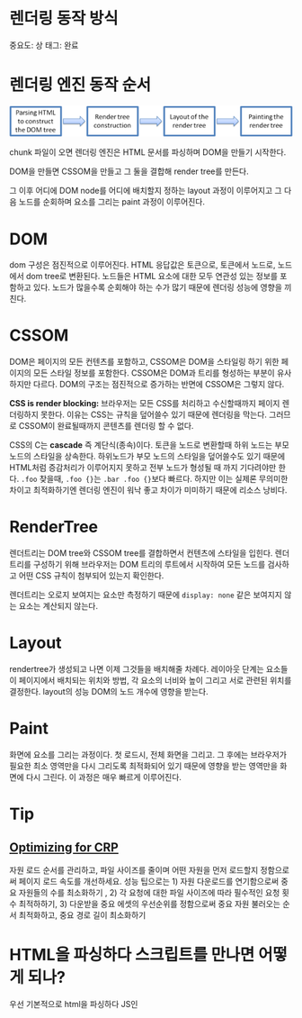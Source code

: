 # 렌더링 동작 방식

중요도: 상
태그: 완료

# 렌더링 엔진 동작 순서

![렌더링과정](./Untitled.png)

chunk 파일이 오면 렌더링 엔진은 HTML 문서를 파싱하며 DOM을 만들기 시작한다.

DOM을 만들면 CSSOM을 만들고 그 둘을 결합해 render tree를 만든다.

그 이후 어디에 DOM node를 어디에 배치할지 정하는 layout 과정이 이루어지고 그 다음 노드를 순회하며 요소를 그리는 paint 과정이 이루어진다.

# DOM

dom 구성은 점진적으로 이루어진다. HTML 응답값은 토큰으로, 토큰에서 노드로, 노드에서 dom tree로 변환된다. 노드들은 HTML 요소에 대한 모두 연관성 있는 정보를 포함하고 있다. 노드가 많을수록 순회해야 하는 수가 많기 때문에 렌더링 성능에 영향을 끼친다.

# CSSOM

DOM은 페이지의 모든 컨텐츠를 포함하고, CSSOM은 DOM을 스타일링 하기 위한 페이지의 모든 스타일 정보를 포함한다. CSSOM은 DOM과 트리를 형성하는 부분이 유사하지만 다르다. DOM의 구조는 점진적으로 증가하는 반면에 CSSOM은 그렇지 않다.

**CSS is render blocking:** 브라우저는 모든 CSS를 처리하고 수신할때까지 페이지 렌더링하지 못한다. 이유는 CSS는 규칙을 덮어쓸수 있기 때문에 렌더링을 막는다. 그러므로 CSSOM이 완료될때까지 콘텐츠를 렌더링 할 수 없다.

CSS의 C는 **cascade** 즉 계단식(종속)이다. 토큰을 노드로 변환할때 하위 노드는 부모 노드의 스타일을 상속한다. 하위노드가 부모 노드의 스타일을 덮어쓸수도 있기 때문에 HTML처럼 증감처리가 이루어지지 못하고 전부 노드가 형성될 때 까지 기다려야만 한다. `.foo` 찾을때, `.foo {}`는 `.bar .foo {}`보다 빠르다. 하지만 이는 실제론 무의미한 차이고 최적화하기엔 렌더링 엔진이 워낙 좋고 차이가 미미하기 때문에 리소스 낭비다.

# RenderTree

렌더트리는 DOM tree와 CSSOM tree를 결합하면서 컨텐츠에 스타일을 입힌다. 렌더 트리를 구성하기 위해 브라우저는 DOM 트리의 루트에서 시작하여 모든 노드를 검사하고 어떤 CSS 규칙이 첨부되어 있는지 확인한다.

렌더트리는 오로지 보여지는 요소만 측정하기 때문에 `display: none` 같은 보여지지 않는 요소는 계산되지 않는다.

# Layout

rendertree가 생성되고 나면 이제 그것들을 배치해줄 차례다. 레이아웃 단계는 요소들이 페이지에서 배치되는 위치와 방법, 각 요소의 너비와 높이 그리고 서로 관련된 위치를 결정한다. layout의 성능 DOM의 노드 개수에 영향을 받는다.

# Paint

화면에 요소를 그리는 과정이다. 첫 로드시, 전체 화면을 그리고. 그 후에는 브라우저가 필요한 최소 영역만을 다시 그리도록 최적화되어 있기 때문에 영향을 받는 영역만을 화면에 다시 그린다. 이 과정은 매우 빠르게 이루어진다.

# Tip

## [Optimizing for CRP](https://developer.mozilla.org/ko/docs/Web/Performance/Critical_rendering_path#optimizing_for_crp)

자원 로드 순서를 관리하고, 파일 사이즈를 줄이며 어떤 자원을 먼저 로드할지 정함으로써 페이지 로드 속도를 개선하세요. 성능 팁으로는 1) 자원 다운로드를 연기함으로써 중요 자원들의 수를 최소화하기 , 2) 각 요청에 대한 파일 사이즈에 따라 필수적인 요청 횟수 최적하하기, 3) 다운받을 중요 에셋의 우선순위를 정함으로써 중요 자원 불러오는 순서 최적화하고, 중요 경로 길이 최소화하기

# HTML을 파싱하다 스크립트를 만나면 어떻게 되나?

우선 기본적으로 html을 파싱하다 JS인 <script>를 만나면 DOM 트리를 변경해줄 가능성이 있기 때문에 파싱을 멈추고 스크립트 다운이 시작된다. 그래서 보통 body 태그 마지막에 스크립트 태그들을 넣어주는게 성능 최적화에 이점이 있다. stylesheet은 DOM 트리 구조를 변경하진 않기 때문에 이론적으로는 HTML 파싱을 멈추지 않는다.

보통 script 다운, 실행 사이 병목현상이 이루어지면 유저 경험이 상당히 떨어진다.(폰트 적용이 늦는다거나)

**스크립트의 로드 시점 - async, defer**

script에 async, defer속성을 사용하면 body 태그 끝자락에 넣는 것과 비슷하게 파싱 전략을 생각 할 수 있다.

## 아무 속성도 없을 때

![스크립트 실행](./Untitled1.png)

HTML 파싱 중 스크립트를 만나면 다운, 실행 될 때 까지 파싱을 멈춘다.

## async

![async 속성](/Untitled2.png)

HTML 파싱과 병행하여 스크립트를 가져온 후 스크립트가 준비 될 때마다 즉시 실행이 가능해 진다.

따라서 스크립트가 스크립트 다운 직후 실행되므로 그전에 준비되어야 하는 스크립트가 있는 경우 사용하면 안된다.

## defer

![defer 속성](./Untitled3.png)

HTML 파싱이 완전히 완료되면 스크립트 파일을 실행하도록 브라우저에 지시하게 된다.

## 그래서 둘 중 머씀?

일단 첫 번째로 스크립트 태그가 body 태그 끝자락에 있으면 사실 html 파싱은 끝났다고 봐도 무방하기 때문에 둘다 큰 의미가 없다.

그러면 이제 스크립트 파일의 의존성(종속성) 여부에 따라 둘 중 멀 쓸지 고르면 된다.

다른 스크립트에 의존성이 없는 경우엔 async가 파일이 어느 지점에서 실행되는지 정확히 알 필요가 없기 때문에 비동기 로드에 이득, 의존성을 가진 스크립트 파일이 있거나 어떤 이유에서건 파일을 다시 배치되어야 하는 경우엔 defer를 사용하면 좋다.

## 레퍼런스

[중요 렌더링 경로 - Web Performance | MDN](https://developer.mozilla.org/ko/docs/Web/Performance/Critical_rendering_path)

[브라우저의 역할과 스크립트의 로드 시점](https://webclub.tistory.com/630)

[브라우저 동작 방법 | 👨🏻‍💻 Tech Interview](https://gyoogle.dev/blog/web-knowledge/%EB%B8%8C%EB%9D%BC%EC%9A%B0%EC%A0%80%20%EB%8F%99%EC%9E%91%20%EB%B0%A9%EB%B2%95.html)

[브라우저의 동작 원리와 렌더링 최적화](https://www.huskyhoochu.com/how-browser-works/)
